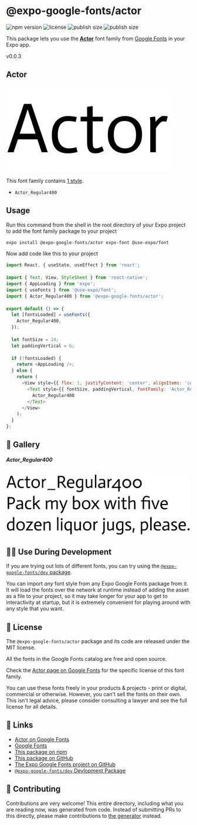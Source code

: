 # @expo-google-fonts/actor

![npm version](https://flat.badgen.net/npm/v/@expo-google-fonts/actor)
![license](https://flat.badgen.net/github/license/expo/google-fonts)
![publish size](https://flat.badgen.net/packagephobia/install/@expo-google-fonts/actor)
![publish size](https://flat.badgen.net/packagephobia/publish/@expo-google-fonts/actor)

This package lets you use the [**Actor**](https://fonts.google.com/specimen/Actor) font family from [Google Fonts](https://fonts.google.com/) in your Expo app.

v0.0.3

## Actor

![Actor](./font-family.png)

This font family contains [1 style](#-gallery).

- `Actor_Regular400`

## Usage

Run this command from the shell in the root directory of your Expo project to add the font family package to your project
```sh
expo install @expo-google-fonts/actor expo-font @use-expo/font
```

Now add code like this to your project
```js
import React, { useState, useEffect } from 'react';

import { Text, View, StyleSheet } from 'react-native';
import { AppLoading } from 'expo';
import { useFonts } from '@use-expo/font';
import { Actor_Regular400 } from '@expo-google-fonts/actor';

export default () => {
  let [fontsLoaded] = useFonts({
    Actor_Regular400,
  });

  let fontSize = 24;
  let paddingVertical = 6;

  if (!fontsLoaded) {
    return <AppLoading />;
  } else {
    return (
      <View style={{ flex: 1, justifyContent: 'center', alignItems: 'center' }}>
        <Text style={{ fontSize, paddingVertical, fontFamily: 'Actor_Regular400' }}>
          Actor_Regular400
        </Text>
      </View>
    );
  }
};

```

## 🔡 Gallery

##### Actor_Regular400
![Actor_Regular400](./417b785d001974cb097e1f84b068ed6f47fa9c5317bf90801a55709954b59350.ttf.png)


## 👩‍💻 Use During Development

If you are trying out lots of different fonts, you can try using the [`@expo-google-fonts/dev` package](https://github.com/expo/google-fonts/tree/master/font-packages/dev#readme).

You can import *any* font style from any Expo Google Fonts package from it. It will load the fonts
over the network at runtime instead of adding the asset as a file to your project, so it may take longer
for your app to get to interactivity at startup, but it is extremely convenient
for playing around with any style that you want.

## 📖 License

The `@expo-google-fonts/actor` package and its code are released under the MIT license.

All the fonts in the Google Fonts catalog are free and open source.

Check the [Actor page on Google Fonts](https://fonts.google.com/specimen/Actor) for the specific license of this font family.

You can use these fonts freely in your products & projects - print or digital, commercial or otherwise. However, you can't sell the fonts on their own. This isn't legal advice, please consider consulting a lawyer and see the full license for all details.

## 🔗 Links

- [Actor on Google Fonts](https://fonts.google.com/specimen/Actor)
- [Google Fonts](https://fonts.google.com/)
- [This package on npm](https://www.npmjs.com/package/@expo-google-fonts/actor)
- [This package on GitHub](https://github.com/expo/google-fonts/tree/master/font-packages/actor)
- [The Expo Google Fonts project on GitHub](https://github.com/expo/google-fonts)
- [`@expo-google-fonts/dev` Devlopment Package](https://github.com/expo/google-fonts/tree/master/font-packages/dev)


## 🤝 Contributing

Contributions are very welcome! This entire directory, including what you are reading now, was generated from code. Instead of submitting PRs to this directly, please make contributions to [the generator](https://github.com/expo/google-fonts/tree/master/packages/generator) instead.
